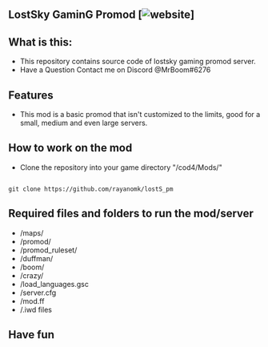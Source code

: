 ## LostSky GaminG Promod [![website](https://snd.lostsky.ga/)]

## What is this:
- This repository contains source code of lostsky gaming promod server.
- Have a Question Contact me on Discord @MrBoom#6276

## Features
- This mod is a basic promod that isn't customized to the limits, good for a small, medium and even large servers.

## How to work on the mod

- Clone the repository into your game directory "/cod4/Mods/"

```

git clone https://github.com/rayanomk/lostS_pm

```

## Required files and folders to run the mod/server

- /maps/
- /promod/
- /promod_ruleset/
- /duffman/
- /boom/
- /crazy/
- /load_languages.gsc
- /server.cfg
- /mod.ff
- /.iwd files

## Have fun
